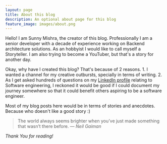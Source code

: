 ```yaml
---
layout: page
title: About this blog
description: An optional about page for this blog
feature_image: images/about.png
---
```


Hello! I am Sunny Mishra, the creator of this blog. Professionally I am a senior developer with a decade of experience working on Backend architecture solutions. As an hobbyist I would like to call myself a Storyteller. I am also trying to become a YouTuber, but that's a story for another day.

Okay, why have I created this blog? That's because of 2 reasons. 1. I wanted a channel for my creative outbursts, specially in terms of writing. 2. As I get asked hundreds of questions on my [LinkedIn profile](https://www.linkedin.com/in/sunny-mishra) relating to Software engineering, I reckoned it would be good if I could document my journey somewhere so that it could benefit others aspiring to be a software engineer.

Most of my blog posts here would be in terms of stories and anecdotes. Because who doesn't like a good story :)

>The world always seems brighter when you’ve just made something that wasn’t there before. 
<cite> ― Neil Gaiman</cite>


*Thank You for reading!*
